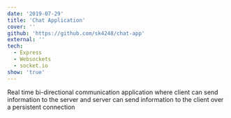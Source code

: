 ```yaml
---
date: '2019-07-29'
title: 'Chat Application'
cover: ''
github: 'https://github.com/sk4248/chat-app'
external: ''
tech:
  - Express
  - Websockets
  - socket.io
show: 'true'
---
```


Real time bi-directional communication application where client can send information to the server and server can send information to the client over a persistent connection
